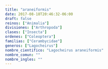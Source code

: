 ```yaml
---
title: "araneiformis"
date: 2017-08-18T20:46:32-06:00
draft: false
reinos: ["Animalia"]
divisiones: ["Arthropoda"]
clases: ["Insecta"]
ordenes: ["Coleoptera"]
familias: ["Cerambycidae"]
generos: ["Lagocheirus"]
nombre_cientifico: "Lagocheirus araneiformis"
nombre_comun: ""
nombre_ingles: ""
---
```

